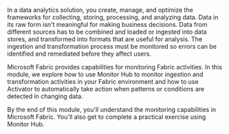 In a data analytics solution, you create, manage, and optimize the frameworks for collecting, storing, processing, and analyzing data. Data in its raw form isn't meaningful for making business decisions. Data from different sources has to be combined and loaded or ingested into data stores, and transformed into formats that are useful for analysis. The ingestion and transformation process must be monitored so errors can be identified and remediated before they affect users.

Microsoft Fabric provides capabilities for monitoring Fabric activities. In this module, we explore how to use Monitor Hub to monitor ingestion and transformation activities in your Fabric environment and how to use Activator to automatically take action when patterns or conditions are detected in changing data.  

By the end of this module, you'll understand the monitoring capabilities in Microsoft Fabric.  You'll also get to complete a practical exercise using Monitor Hub.